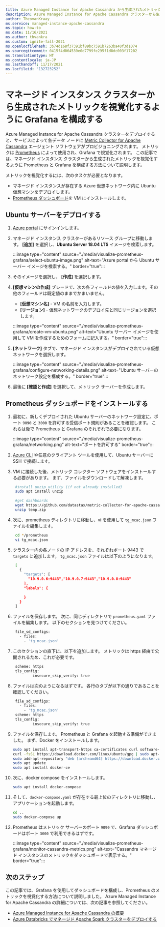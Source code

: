 ```yaml
---
title: Azure Managed Instance for Apache Cassandra から生成されたメトリックを視覚化するように Grafana を構成する
description: Azure Managed Instance for Apache Cassandra クラスターから生成されたメトリックを視覚化するために、VM に Grafana をインストールして構成する方法について説明します。
author: TheovanKraay
ms.service: managed-instance-apache-cassandra
ms.topic: how-to
ms.date: 11/16/2021
ms.author: thvankra
ms.custom: ignite-fall-2021
ms.openlocfilehash: 3b74d168f37391bf89bc7591b7263ba40f3d1074
ms.sourcegitcommit: 0415f4d064530e0d7799fe295f1d8dc003f17202
ms.translationtype: HT
ms.contentlocale: ja-JP
ms.lasthandoff: 11/17/2021
ms.locfileid: "132723252"
---
```

# <a name="configure-grafana-to-visualize-metrics-emitted-from-the-managed-instance-cluster"></a>マネージド インスタンス クラスターから生成されたメトリックを視覚化するように Grafana を構成する

Azure Managed Instance for Apache Cassandra クラスターをデプロイすると、サービスによって各データ ノードに [Metric Collector for Apache Cassandra](https://github.com/datastax/metric-collector-for-apache-cassandra) エージェント ソフトウェアがプロビジョニングされます。 メトリックは [Prometheus](https://prometheus.io/) によって使用され、Grafana で視覚化されます。 この記事では、マネージド インスタンス クラスターから生成されたメトリックを視覚化するように Prometheus と Grafana を構成する方法について説明します。 

メトリックを視覚化するには、次のタスクが必要となります。

* マネージド インスタンスが存在する Azure 仮想ネットワーク内に Ubuntu 仮想マシンをデプロイします。
* [Prometheus ダッシュボード](https://github.com/datastax/metric-collector-for-apache-cassandra#installing-the-prometheus-dashboards)を VM にインストールします。

## <a name="deploy-an-ubuntu-server"></a>Ubuntu サーバーをデプロイする

1. [Azure portal](https://portal.azure.com/) にサインインします。

1. マネージド インスタンス クラスターがあるリソース グループに移動します。 **[追加]** を選択し、**Ubuntu Server 18.04 LTS** イメージを検索します。

   :::image type="content" source="./media/visualize-prometheus-grafana/select-ubuntu-image.png" alt-text="Azure portal から Ubuntu サーバー イメージを検索する。" border="true":::

1. そのイメージを選択し、 **[作成]** を選択します。

1. **[仮想マシンの作成]** ブレードで、次の各フィールドの値を入力します。その他のフィールドは既定値のままでかまいません。

   * **[仮想マシン名]** - VM の名前を入力します。
   * **[リージョン]** - 仮想ネットワークのデプロイ先と同じリージョンを選択します。

   :::image type="content" source="./media/visualize-prometheus-grafana/create-vm-ubuntu.png" alt-text="Ubuntu サーバー イメージを使用して VM を作成するためのフォームに記入する。" border="true":::

1. **[ネットワーク]** タブで、マネージド インスタンスがデプロイされている仮想ネットワークを選択します。

   :::image type="content" source="./media/visualize-prometheus-grafana/configure-networking-details.png" alt-text="Ubuntu サーバーのネットワーク設定を構成する。" border="true":::

1. 最後に **[確認と作成]** を選択して、メトリック サーバーを作成します。

## <a name="install-prometheus-dashboards"></a>Prometheus ダッシュボードをインストールする

1. 最初に、新しくデプロイされた Ubuntu サーバーのネットワーク設定に、ポート `9090` と `3000` を許可する受信ポート規則があることを確認します。 これらは後で Prometheus と Grafana のそれぞれで必要になります。 

   :::image type="content" source="./media/visualize-prometheus-grafana/networking.png" alt-text="ポートを許可する" border="true":::

1. [Azure CLI](../virtual-machines/linux/ssh-from-windows.md#ssh-clients) や任意のクライアント ツールを使用して、Ubuntu サーバーに SSH で接続します。

1. VM に接続した後、メトリック コレクター ソフトウェアをインストールする必要があります。 まず、ファイルをダウンロードして解凍します。

   ```bash
    #install unzip utility (if not already installed)
    sudo apt install unzip
    
    #get dashboards
    wget https://github.com/datastax/metric-collector-for-apache-cassandra/releases/download/v0.3.0/datastax-mcac-dashboards-0.3.0.zip -O temp.zip
    unzip temp.zip
   ```

1. 次に、prometheus ディレクトリに移動し、vi を使用して `tg_mcac.json` ファイルを編集します。

   ```bash
    cd */prometheus
    vi tg_mcac.json    
   ```


1. クラスター内の各ノードの IP アドレスを、それぞれポート 9443 で `targets` に追加します。 `tg_mcac.json` ファイルは以下のようになります。

   ```bash
    [
      {
        "targets": [
          "10.9.0.6:9443","10.9.0.7:9443","10.9.0.8:9443"
        ],
        "labels": {
    
        }
      }
    ]  
   ```

1. ファイルを保存します。 次に、同じディレクトリで `prometheus.yaml` ファイルを編集します。 以下のセクションを見つけてください。

   ```bash
    file_sd_configs:
      - files:
        - 'tg_mcac.json'
   ```

1. このセクションの直下に、以下を追加します。 メトリックは https 経由で公開されるため、これが必要です。

   ```bash
    scheme: https
    tls_config:
            insecure_skip_verify: true
   ```

1. ファイルは次のようになるはずです。 各行のタブが以下の通りであることを確認してください。 

   ```bash
    file_sd_configs:
      - files:
        - 'tg_mcac.json'
    scheme: https
    tls_config:
            insecure_skip_verify: true
   ```

1. ファイルを保存します。 Prometheus と Grafana を起動する準備ができました。 まず、Docker をインストールします。

    ```bash
    sudo apt install apt-transport-https ca-certificates curl software-properties-common
    curl -fsSL https://download.docker.com/linux/ubuntu/gpg | sudo apt-key add -
    sudo add-apt-repository "deb [arch=amd64] https://download.docker.com/linux/ubuntu `lsb_release -cs` test"
    sudo apt update
    sudo apt install docker-ce
    ```

1. 次に、docker compose をインストールします。

    ```bash
    sudo apt install docker-compose
    ```

1. そして、`docker-compose.yaml` が存在する最上位のディレクトリに移動し、アプリケーションを起動します。

    ```bash
    cd ..
    sudo docker-compose up
    ```

1. Prometheus はメトリック サーバーのポート `9090` で、Grafana ダッシュボードはポート `3000` で利用できるはずです。

   :::image type="content" source="./media/visualize-prometheus-grafana/monitor-cassandra-metrics.png" alt-text="Cassandra マネージド インスタンスのメトリックをダッシュボードで表示する。" border="true":::


## <a name="next-steps"></a>次のステップ

この記事では、Grafana を使用してダッシュボードを構成し、Prometheus のメトリックを視覚化する方法について説明しました。 Azure Managed Instance for Apache Cassandra の詳細については、次の記事を参照してください。

* [Azure Managed Instance for Apache Cassandra の概要](introduction.md)
* [Azure Databricks でマネージド Apache Spark クラスターをデプロイする](deploy-cluster-databricks.md)
